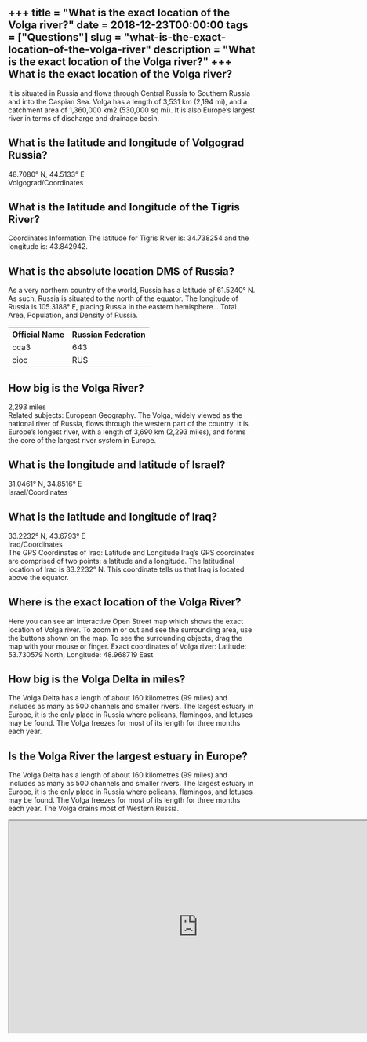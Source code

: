 +++
title = "What is the exact location of the Volga river?"
date = 2018-12-23T00:00:00
tags = ["Questions"]
slug = "what-is-the-exact-location-of-the-volga-river"
description = "What is the exact location of the Volga river?"
+++
What is the exact location of the Volga river?
----------------------------------------------

It is situated in Russia and flows through Central Russia to Southern Russia and into the Caspian Sea. Volga has a length of 3,531 km (2,194 mi), and a catchment area of 1,360,000 km2 (530,000 sq mi). It is also Europe’s largest river in terms of discharge and drainage basin.

What is the latitude and longitude of Volgograd Russia?
-------------------------------------------------------

48.7080° N, 44.5133° E  
Volgograd/Coordinates

What is the latitude and longitude of the Tigris River?
-------------------------------------------------------

Coordinates Information The latitude for Tigris River is: 34.738254 and the longitude is: 43.842942.

What is the absolute location DMS of Russia?
--------------------------------------------

As a very northern country of the world, Russia has a latitude of 61.5240° N. As such, Russia is situated to the north of the equator. The longitude of Russia is 105.3188° E, placing Russia in the eastern hemisphere….Total Area, Population, and Density of Russia.

<table><tr><th>Official Name</th><th>Russian Federation</th></tr><tr><td>cca3</td><td>643</td></tr><tr><td>cioc</td><td>RUS</td></tr></table>

How big is the Volga River?
---------------------------

2,293 miles  
Related subjects: European Geography. The Volga, widely viewed as the national river of Russia, flows through the western part of the country. It is Europe’s longest river, with a length of 3,690 km (2,293 miles), and forms the core of the largest river system in Europe.

What is the longitude and latitude of Israel?
---------------------------------------------

31.0461° N, 34.8516° E  
Israel/Coordinates

What is the latitude and longitude of Iraq?
-------------------------------------------

33.2232° N, 43.6793° E  
Iraq/Coordinates  
The GPS Coordinates of Iraq: Latitude and Longitude Iraq’s GPS coordinates are comprised of two points: a latitude and a longitude. The latitudinal location of Iraq is 33.2232° N. This coordinate tells us that Iraq is located above the equator.

Where is the exact location of the Volga River?
-----------------------------------------------

Here you can see an interactive Open Street map which shows the exact location of Volga river. To zoom in or out and see the surrounding area, use the buttons shown on the map. To see the surrounding objects, drag the map with your mouse or finger. Exact coordinates of Volga river: Latitude: 53.730579 North, Longitude: 48.968719 East.

How big is the Volga Delta in miles?
------------------------------------

The Volga Delta has a length of about 160 kilometres (99 miles) and includes as many as 500 channels and smaller rivers. The largest estuary in Europe, it is the only place in Russia where pelicans, flamingos, and lotuses may be found. The Volga freezes for most of its length for three months each year.

Is the Volga River the largest estuary in Europe?
-------------------------------------------------

The Volga Delta has a length of about 160 kilometres (99 miles) and includes as many as 500 channels and smaller rivers. The largest estuary in Europe, it is the only place in Russia where pelicans, flamingos, and lotuses may be found. The Volga freezes for most of its length for three months each year. The Volga drains most of Western Russia.

<iframe allow="accelerometer; autoplay; clipboard-write; encrypted-media; gyroscope; picture-in-picture" allowfullscreen="" class="__youtube_prefs__  epyt-is-override  no-lazyload" data-no-lazy="1" data-origheight="433" data-origwidth="770" data-skipgform_ajax_framebjll="" height="433" id="_ytid_80739" loading="lazy" src="https://www.youtube.com/embed/s6oz8P5Dn0s?enablejsapi=1&autoplay=0&cc_load_policy=0&cc_lang_pref=&iv_load_policy=1&loop=0&modestbranding=0&rel=1&fs=1&playsinline=0&autohide=2&theme=dark&color=red&controls=1&" title="YouTube player" width="770"></iframe>